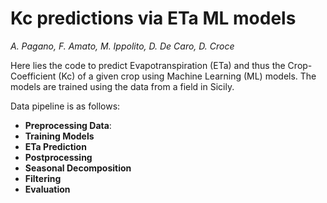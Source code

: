 # Kc predictions via ETa ML models
*A. Pagano, F. Amato, M. Ippolito, D. De Caro, D. Croce*

Here lies the code to predict Evapotranspiration (ETa) and thus the Crop-Coefficient (Kc) of a given crop using Machine Learning (ML) models. 
The models are trained using the data from a field in Sicily.

Data pipeline is as follows:
- **Preprocessing Data**: 
- **Training Models**
- **ETa Prediction**
- **Postprocessing**
- **Seasonal Decomposition**
- **Filtering**
- **Evaluation**
